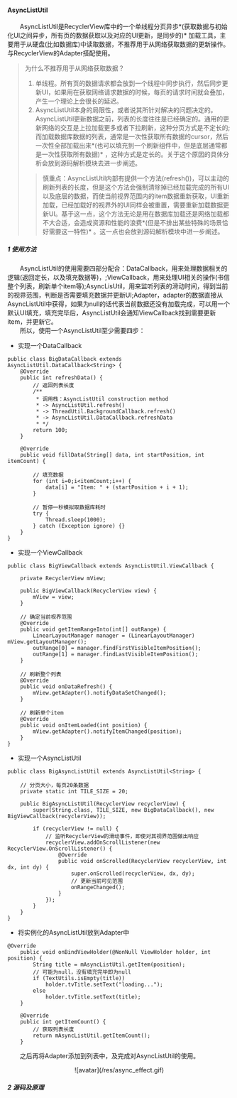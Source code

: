 #### AsyncListUtil  

&emsp;&emsp;AsyncListUtil是RecyclerView库中的一个单线程分页异歩*(获取数据与初始化UI之间异步，所有页的数据获取以及对应的UI更新，是同步的)* 加载工具，主要用于从硬盘(比如数据库)中读取数据，不推荐用于从网络获取数据的更新操作。与RecyclerView的Adapter搭配使用。  

>为什么不推荐用于从网络获取数据？  
>1) 单线程。所有页的数据请求都会放到一个线程中同步执行，然后同步更新UI，如果用在获取网络请求数据的时候，每页的请求时间就会叠加，产生一个理论上会很长的延迟。  
>2) AsyncListUtil本身的局限性，或者说其所针对解决的问题决定的。AsyncListUtil更新数据之前，列表的长度往往是已经确定的。通用的更新网络的交互是上拉加载更多或者下拉刷新，这种分页方式是不定长的; 而加载数据库数据的列表，通常是一次性获取所有数据的cursor，然后一次性全部加载出来*(也可以填充到一个刷新组件中，但是底层通常都是一次性获取所有数据)* ，这种方式是定长的。关于这个原因的具体分析会放到源码解析模块去进一步阐述。    
>>慎重点：AsyncListUtil内部有提供一个方法(refresh())，可以主动的刷新列表的长度，但是这个方法会强制清除掉已经加载完成的所有UI以及底层的数据，而使当前视界范围内的item数据重新获取，UI重新加载，已经加载好的视界外的UI同样会被重置，需要重新加载数据更新UI。基于这一点，这个方法无论是用在数据库加载还是网络加载都不大合适，会造成资源和性能的浪费*(但是不排出某些特殊的场景恰好需要这一特性)* 。这一点也会放到源码解析模块中进一步阐述。


##### 1 使用方法   
&emsp;&emsp;AsyncListUtil的使用需要四部分配合：DataCallback，用来处理数据相关的逻辑(返回定长，以及填充数据等)，;ViewCallback，用来处理UI相关的操作(书信整个列表，刷新单个item等);AsyncLisUtil，用来监听列表的滑动时间，得到当前的视界范围，判断是否需要填充数据并更新UI;Adapter，adapter的数据直接从AsyncListUtil中获得，如果为null的话代表当前数据还没有加载完成，可以用一个默认UI填充，填充完毕后，AsyncListUtil会通知ViewCallback找到需要更新item，并更新它。   
&emsp;&emsp;所以，使用一个AsyncListUtil至少需要四步：  
- 实现一个DataCallback   
```
public class BigDataCallback extends AsyncListUtil.DataCallback<String> {
    @Override
    public int refreshData() {
        // 返回列表长度
        /**
         * 调用栈：AsyncListUtil construction method
         * -> AsyncListUtil.refresh()
         * -> ThreadUtil.BackgroundCallback.refresh()
         * -> AsyncListUtil.DataCallback.refreshData
         * */
        return 100;
    }

    @Override
    public void fillData(String[] data, int startPosition, int itemCount) {

        // 填充数据
        for (int i=0;i<itemCount;i++) {
            data[i] = "Item: " + (startPosition + i + 1);
        }

        // 暂停一秒模拟取数据库耗时
        try {
            Thread.sleep(1000);
        } catch (Exception ignore) {}
    }
}
```
- 实现一个ViewCallback   
```
public class BigViewCallback extends AsyncListUtil.ViewCallback {

    private RecyclerView mView;

    public BigViewCallback(RecyclerView view) {
        mView = view;
    }

    // 确定当前视界范围
    @Override
    public void getItemRangeInto(int[] outRange) {
        LinearLayoutManager manager = (LinearLayoutManager) mView.getLayoutManager();
        outRange[0] = manager.findFirstVisibleItemPosition();
        outRange[1] = manager.findLastVisibleItemPosition();
    }

    // 刷新整个列表
    @Override
    public void onDataRefresh() {
        mView.getAdapter().notifyDataSetChanged();
    }

    // 刷新单个item
    @Override
    public void onItemLoaded(int position) {
        mView.getAdapter().notifyItemChanged(position);
    }
}
```
- 实现一个AsyncListUtil   
```
public class BigAsyncListUtil extends AsyncListUtil<String> {

    // 分页大小，每页20条数据
    private static int TILE_SIZE = 20;

    public BigAsyncListUtil(RecyclerView recyclerView) {
        super(String.class, TILE_SIZE, new BigDataCallback(), new BigViewCallback(recyclerView));

        if (recyclerView != null) {
            // 监听RecyclerView的滑动事件，即使对其视界范围做出响应
            recyclerView.addOnScrollListener(new RecyclerView.OnScrollListener() {
                @Override
                public void onScrolled(RecyclerView recyclerView, int dx, int dy) {
                    super.onScrolled(recyclerView, dx, dy);
                    // 更新当前可见范围
                    onRangeChanged();
                }
            });
        }
    }
}
```
- 将实例化的AsyncListUtil放到Adapter中   
```
@Override
    public void onBindViewHolder(@NonNull ViewHolder holder, int position) {
        String title = mAsyncListUtil.getItem(position);
        // 可能为null，没有填充完毕即为null
        if (TextUtils.isEmpty(title))
            holder.tvTitle.setText("loading...");
        else
            holder.tvTitle.setText(title);
    }

    @Override
    public int getItemCount() {
        // 获取列表长度
        return mAsyncListUtil.getItemCount();
    }
```   

&emsp;&emsp;之后再将Adapter添加到列表中，及完成对AsyncListUtil的使用。   

<div align=center>![avatar](/res/async_effect.gif)</div>    


##### 2 源码及原理

